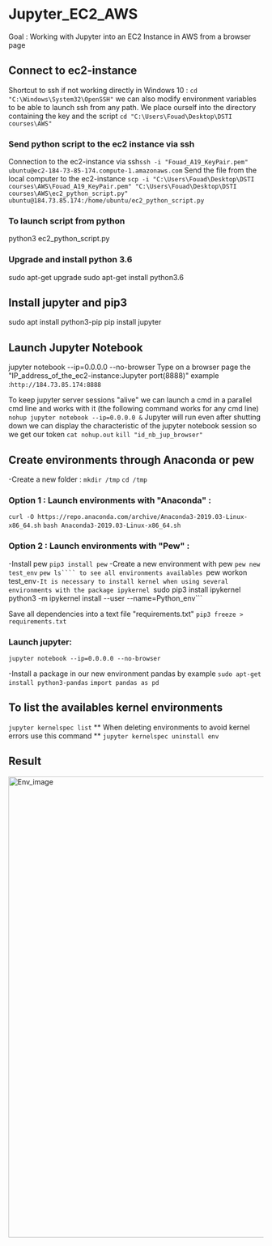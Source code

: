 # Jupyter_EC2_AWS
Goal : Working with Jupyter into an EC2 Instance in AWS from a browser page


## Connect to ec2-instance 
Shortcut to ssh if not working directly in Windows 10 : ```cd "C:\Windows\System32\OpenSSH"``` we can also modify environment variables to be able to launch ssh from any path. We place ourself into the directory containing the key and the script 
```cd "C:\Users\Fouad\Desktop\DSTI courses\AWS"```

### Send python script to the ec2 instance via ssh
Connection to the ec2-instance via ssh```ssh -i "Fouad_A19_KeyPair.pem" ubuntu@ec2-184-73-85-174.compute-1.amazonaws.com```
Send the file from the local computer to the ec2-instance ```scp -i "C:\Users\Fouad\Desktop\DSTI courses\AWS\Fouad_A19_KeyPair.pem" "C:\Users\Fouad\Desktop\DSTI courses\AWS\ec2_python_script.py" ubuntu@184.73.85.174:/home/ubuntu/ec2_python_script.py```
### To launch script from python
python3 ec2_python_script.py

### Upgrade and install python 3.6
sudo apt-get upgrade
sudo apt-get install python3.6

## Install jupyter and pip3
sudo apt install python3-pip
pip install jupyter

## Launch Jupyter Notebook 
jupyter notebook --ip=0.0.0.0 --no-browser
Type on a browser page the "IP_address_of_the_ec2-instance:Jupyter port(8888)" example :``http://184.73.85.174:8888``

To keep jupyter server sessions "alive" we can launch a cmd in a parallel cmd line and works with it (the following command works for any cmd line)
``nohup jupyter notebook --ip=0.0.0.0 &``
Jupyter will run even after shutting down we can display the characteristic of the jupyter notebook session so we get our token
```cat nohup.out```
```kill "id_nb_jup_browser"```


## Create environments through Anaconda or pew

-Create a new folder :
```mkdir /tmp```
```cd /tmp```

### Option 1 : Launch environments with "Anaconda" : 
```curl -O https://repo.anaconda.com/archive/Anaconda3-2019.03-Linux-x86_64.sh```
```bash Anaconda3-2019.03-Linux-x86_64.sh```

### Option 2 : Launch environments with "Pew" :
-Install pew
```pip3 install pew```
-Create a new environment with pew
```pew new test_env```
```pew ls```` to see all environments availables
```pew workon test_env```
-It is necessary to install kernel when using several environments with the package ipykernel 
```sudo pip3 install ipykernel```
```python3 -m ipykernel install --user --name=Python_env```

Save all dependencies into a text file "requirements.txt" ```pip3 freeze > requirements.txt```

### Launch jupyter:
```jupyter notebook --ip=0.0.0.0 --no-browser```

-Install a package in our new environment pandas by example
```sudo apt-get install python3-pandas```
```import pandas as pd```

## To list the availables kernel environments
 ```jupyter kernelspec list```
 ** When deleting environments to avoid kernel errors use this command ** ```jupyter kernelspec uninstall env```
 
## Result 

<img width="911" alt="Env_image" src="https://user-images.githubusercontent.com/58029143/70162344-c9e3c900-16bd-11ea-9fda-048eb1f9793c.png">


